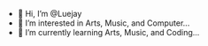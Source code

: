 - 👋 Hi, I’m @Luejay
- 👀 I’m interested in Arts, Music, and Computer...
- 🌱 I’m currently learning Arts, Music, and Coding...

<!---
LJARTS/LJARTS is a ✨ special ✨ repository because its `README.md` (this file) appears on your GitHub profile.
You can click the Preview link to take a look at your changes.
--->
